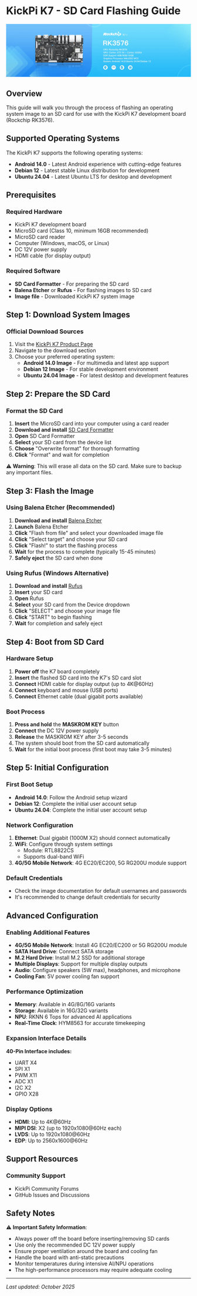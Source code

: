 # KickPi K7 - SD Card Flashing Guide

![KickPi K7](images/K7.png)

## Overview

This guide will walk you through the process of flashing an operating system image to an SD card for use with the KickPi K7 development board (Rockchip RK3576).

## Supported Operating Systems

The KickPi K7 supports the following operating systems:
- **Android 14.0** - Latest Android experience with cutting-edge features
- **Debian 12** - Latest stable Linux distribution for development
- **Ubuntu 24.04** - Latest Ubuntu LTS for desktop and development

## Prerequisites

### Required Hardware
- KickPi K7 development board
- MicroSD card (Class 10, minimum 16GB recommended)
- MicroSD card reader
- Computer (Windows, macOS, or Linux)
- DC 12V power supply
- HDMI cable (for display output)

### Required Software
- **SD Card Formatter** - For preparing the SD card
- **Balena Etcher** or **Rufus** - For flashing images to SD card
- **Image file** - Downloaded KickPi K7 system image

## Step 1: Download System Images

### Official Download Sources
1. Visit the [KickPi K7 Product Page](https://www.kickpi.com/product/k7/)
2. Navigate to the download section
3. Choose your preferred operating system:
   - **Android 14.0 Image** - For multimedia and latest app support
   - **Debian 12 Image** - For stable development environment
   - **Ubuntu 24.04 Image** - For latest desktop and development features

## Step 2: Prepare the SD Card

### Format the SD Card
1. **Insert** the MicroSD card into your computer using a card reader
2. **Download and install** [SD Card Formatter](https://www.sdcard.org/downloads/formatter/)
3. **Open** SD Card Formatter
4. **Select** your SD card from the device list
5. **Choose** "Overwrite format" for thorough formatting
6. **Click** "Format" and wait for completion

⚠️ **Warning**: This will erase all data on the SD card. Make sure to backup any important files.

## Step 3: Flash the Image

### Using Balena Etcher (Recommended)

1. **Download and install** [Balena Etcher](https://www.balena.io/etcher/)
2. **Launch** Balena Etcher
3. **Click** "Flash from file" and select your downloaded image file
4. **Click** "Select target" and choose your SD card
5. **Click** "Flash!" to start the flashing process
6. **Wait** for the process to complete (typically 15-45 minutes)
7. **Safely eject** the SD card when done

### Using Rufus (Windows Alternative)

1. **Download and install** [Rufus](https://rufus.ie/)
2. **Insert** your SD card
3. **Open** Rufus
4. **Select** your SD card from the Device dropdown
5. **Click** "SELECT" and choose your image file
6. **Click** "START" to begin flashing
7. **Wait** for completion and safely eject

## Step 4: Boot from SD Card

### Hardware Setup
1. **Power off** the K7 board completely
2. **Insert** the flashed SD card into the K7's SD card slot
3. **Connect** HDMI cable for display output (up to 4K@60Hz)
4. **Connect** keyboard and mouse (USB ports)
5. **Connect** Ethernet cable (dual gigabit ports available)

### Boot Process
1. **Press and hold** the **MASKROM KEY** button
2. **Connect** the DC 12V power supply
3. **Release** the MASKROM KEY after 3-5 seconds
4. The system should boot from the SD card automatically
5. **Wait** for the initial boot process (first boot may take 3-5 minutes)

## Step 5: Initial Configuration

### First Boot Setup
- **Android 14.0**: Follow the Android setup wizard
- **Debian 12**: Complete the initial user account setup
- **Ubuntu 24.04**: Complete the initial user account setup

### Network Configuration
1. **Ethernet**: Dual gigabit (1000M X2) should connect automatically
2. **WiFi**: Configure through system settings
   - Module: RTL8822CS
   - Supports dual-band WiFi
3. **4G/5G Mobile Network**: 4G EC20/EC200, 5G RG200U module support

### Default Credentials
- Check the image documentation for default usernames and passwords
- It's recommended to change default credentials for security

## Advanced Configuration

### Enabling Additional Features
- **4G/5G Mobile Network**: Install 4G EC20/EC200 or 5G RG200U module
- **SATA Hard Drive**: Connect SATA storage
- **M.2 Hard Drive**: Install M.2 SSD for additional storage
- **Multiple Displays**: Support for multiple display outputs
- **Audio**: Configure speakers (5W max), headphones, and microphone
- **Cooling Fan**: 5V power cooling fan support

### Performance Optimization
- **Memory**: Available in 4G/8G/16G variants
- **Storage**: Available in 16G/32G variants
- **NPU**: RKNN 6 Tops for advanced AI applications
- **Real-Time Clock**: HYM8563 for accurate timekeeping

### Expansion Interface Details
**40-Pin Interface includes:**
- UART X4
- SPI X1
- PWM X11
- ADC X1
- I2C X2
- GPIO X28

### Display Options
- **HDMI**: Up to 4K@60Hz
- **MIPI DSI**: X2 (up to 1920x1080@60Hz each)
- **LVDS**: Up to 1920x1080@60Hz
- **EDP**: Up to 2560x1600@60Hz

## Support Resources

### Community Support
- KickPi Community Forums
- GitHub Issues and Discussions

## Safety Notes

⚠️ **Important Safety Information**:
- Always power off the board before inserting/removing SD cards
- Use only the recommended DC 12V power supply
- Ensure proper ventilation around the board and cooling fan
- Handle the board with anti-static precautions
- Monitor temperatures during intensive AI/NPU operations
- The high-performance processors may require adequate cooling

---

*Last updated: October 2025*